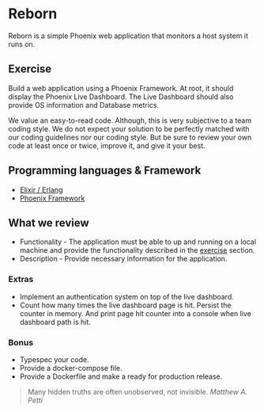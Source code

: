 # Reborn

Reborn is a simple Phoenix web application that monitors a host system it runs on.

## Exercise

Build a web application using a Phoenix Framework. At root, it should display the Phoenix Live Dashboard. The Live Dashboard should also provide OS information and Database metrics.

We value an easy-to-read code. Although, this is very subjective to a team coding style. We do not expect your solution to be perfectly matched with our coding guidelines nor our coding style. But be sure to review your own code at least once or twice, improve it, and give it your best.

## Programming languages & Framework

* [Elixir / Erlang](https://elixir-lang.org/)
* [Phoenix Framework](https://www.phoenixframework.org/)

## What we review

* Functionality - The application must be able to up and running on a local machine and provide the functionality described in the [exercise](#exercise) section.
* Description - Provide necessary information for the application.

### Extras

* Implement an authentication system on top of the live dashboard.
* Count how many times the live dashboard page is hit. Persist the counter in memory. And print page hit counter into a console when live dashboard path is hit.

### Bonus

* Typespec your code.
* Provide a docker-compose file.
* Provide a Dockerfile and make a ready for production release.

> Many hidden truths are often unobserved, not invisible. _Matthew A. Petti_

<!--

# About this exercise

This exercise seems to be very hard at first glance, but after you realize that Phoenix already comes with a built-in feature (also generators) for the Live Dashboard, this exercise will be just a breeze.

Still, some bonus points require expertise in the Elixir/Erlang language and other knowledge like Docker.

Don't worry if you cannot do it now. Just be able to up and running Phoenix application is ok.

These are steps I hope will help you to complete this exercise in a short amount of time. But again, since this is an exercise meant for developers to get to know Elixir and Phoenix. So, there are some missing steps in this guideline. Please take time to also research from the sources we provide in this guideline as well.

## Setup and running Elixir

First of all, install The Elixir on your local machine.

We understand that, for most developers, Elixir doesn't seem quite well-known yet. So, it might feel a little bit overwhelming at the start. But we guarantee that this knowledge to set up and running Elixir will worth your while.

### Hold your horse!

Elixir development doesn't provide a convenient GUI (Graphic User Interface), so everything from now on will be based on running a command in a command prompt terminal. If you're not familiar with the command line terminal, we recommend learning a basic about it first.

### What is Elixir?

Elixir is a programming language built on top of Erlang. So, let's talk about Erlang first. Erlang, in short, is also a programming language built around 30 years ago by Ericsson Computer Science Laboratory.

Short story, Ericsson wanted to build a robust fault-tolerant distributed application. One of the products that use Erlang is the AXD301, an ATM Switch (Asynchronous Transfer Mode Switch) used for telecommunication.

Erlang is already great in its own field. However, the language syntax is somewhat cryptic for many developers. Hence, Elixir!

Elixir provides modern programming language syntax on top of Erlang. All Erlang features are still available but with more modern syntax. For more information, please see [Elixir website](https://elixir-lang.org/).

### Install Erlang and Elixir

#### For Mac user

Use [Homebrew](https://brew.sh/) to install Elixir should be the easiest way. Just two commands `brew install erlang` to install Erlang and `brew install elixir` to install Elixir. Please note that we don't recommend this approach since Elixir sometimes depends on a specific Erlang version. So, it's not guaranteed that this method will work all the time.

We suggest using a language version manager such as [asdf](https://github.com/asdf-vm/asdf) to manage your installed Elixir and Erlang.

#### For Windows user

Similar to Mac user, please use [Chocolatey](https://chocolatey.org/) to install Erlang and Elixir. Although the Erlang and Elixir version is not up to date, it's ok to use them to complete this exercise.

**HINT:** Elixir website also have recommended install guideline.

## Phoenix

Everything start from [Phoenix Framework website](https://www.phoenixframework.org/).

Elixir comes with a tool named Mix. It's a tool that is used for groundworks, including package installation.

Run `mix archive.install hex phx_new 1.5.8` should install Phoenix Framework into your current Elixir executable.

For more information, please visit [Phoenix overview](https://hexdocs.pm/phoenix/overview.html#content).

## Docker

We recommended installing your dependencies via [Docker](https://www.docker.com/).

For example, running a Postgres database is very simple by using this command,

```
docker run -d --name postgres -p 5432:5432 -e POSTGRES_PASSWORD=postgres postgres:13.2-alpine
```

## The rest

 Please follow [Phoenix Up and Running](https://hexdocs.pm/phoenix/up_and_running.html#content) guide. It should help you get everything up and running. Now, it's your turn to complete the exercise.

## Improve code quality

We recommend adding [Credo](https://github.com/rrrene/credo) to your application dependency and run it before submitting your code. It will help catch some minor mistakes and provide some insight into improving your code quality.

We also recommend running `mix format` before submitting your code. In fact, this is a must.

[Dialyzer](https://github.com/jeremyjh/dialyxir) is also another tool that we recommend using in your project. It will run through your application and find some type mismatched, resulting in catching a bug early on.

## Ending

We hope that this guideline will help you to complete this exercise. Good luck and have fun with the assignment!